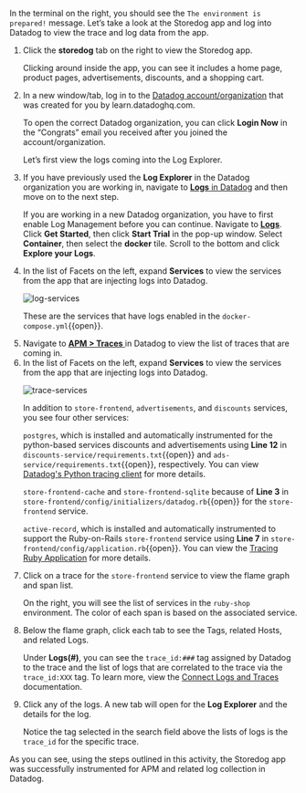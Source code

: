 In the terminal on the right, you should see the `The environment is prepared!` message. Let’s take a look at the Storedog app and log into Datadog to view the trace and log data from the app.

1. Click the **storedog** tab on the right to view the Storedog app. <p> Clicking around inside the app, you can see it includes a home page, product pages, advertisements, discounts, and a shopping cart.
2. In a new window/tab, log in to the <a href="https://app.datadoghq.com/account/login" target="_datadog">Datadog account/organization</a> that was created for you by learn.datadoghq.com. <p> To open the correct Datadog organization, you can click **Login Now** in the “Congrats” email you received after you joined the account/organization. <p> Let’s first view the logs coming into the Log Explorer.
3. If you have previously used the **Log Explorer** in the Datadog organization you are working in, navigate to <a href="https://app.datadoghq.com/logs" target="_datadog">**Logs** in Datadog</a> and then move on to the next step. <p>If you are working in a new Datadog organization, you have to first enable Log Management before you can continue. Navigate to <a href="https://app.datadoghq.com/logs" target="_datadog">**Logs**</a>. Click **Get Started**, then click **Start Trial** in the pop-up window. Select **Container**, then select the **docker** tile. Scroll to the bottom and click **Explore your Logs**.
4. In the list of Facets on the left, expand **Services** to view the services from the app that are injecting logs into Datadog. <p>![log-services](instrumentapp/assets/log-services.png) <p>These are the services that have logs enabled in the `docker-compose.yml`{{open}}.
5. Navigate to <a href="https://app.datadoghq.com/apm/traces" target="_datadog">**APM > Traces** </a> in Datadog to view the list of traces that are coming in. 
6. In the list of Facets on the left, expand **Services** to view the services from the app that are injecting logs into Datadog. <p>![trace-services](instrumentapp/assets/trace-services.png) <p> In addition to `store-frontend`, `advertisements`, and `discounts` services, you see four other services: <p>`postgres`, which is installed and automatically instrumented for the python-based services discounts and advertisements using **Line 12** in `discounts-service/requirements.txt`{{open}} and `ads-service/requirements.txt`{{open}}, respectively. You can view <a href="http://pypi.datadoghq.com/trace/docs/db_integrations.html#module-ddtrace.contrib.psycopg" target="_blank"> Datadog's Python tracing client</a> for more details. <p> `store-frontend-cache` and `store-frontend-sqlite` because of **Line 3** in `store-frontend/config/initializers/datadog.rb`{{open}} for the `store-frontend` service. <p>`active-record`, which is installed and automatically instrumented to support the Ruby-on-Rails `store-frontend` service using **Line 7** in `store-frontend/config/application.rb`{{open}}. You can view the <a href="https://docs.datadoghq.com/tracing/setup/ruby/#active-record" target="_blank"> Tracing Ruby Application</a> for more details.
7. Click on a trace for the `store-frontend` service to view the flame graph and span list. <p>On the right, you will see the list of services in the `ruby-shop` environment. The color of each span is based on the associated service.  
8. Below the flame graph, click each tab to see the Tags, related Hosts, and related Logs. <p> Under **Logs(#)**, you can see the `trace_id:###` tag assigned by Datadog to the trace and the list of logs that are correlated to the trace via the `trace_id:XXX` tag. To learn more, view the <a href="https://docs.datadoghq.com/tracing/connect_logs_and_traces/" target="_blank">Connect Logs and Traces</a> documentation. 
9. Click any of the logs. A new tab will open for the **Log Explorer** and the details for the log. <p>Notice the tag selected in the search field above the lists of logs is the `trace_id` for the specific trace.

As you can see, using the steps outlined in this activity, the Storedog app was successfully instrumented for APM and related log collection in Datadog. 